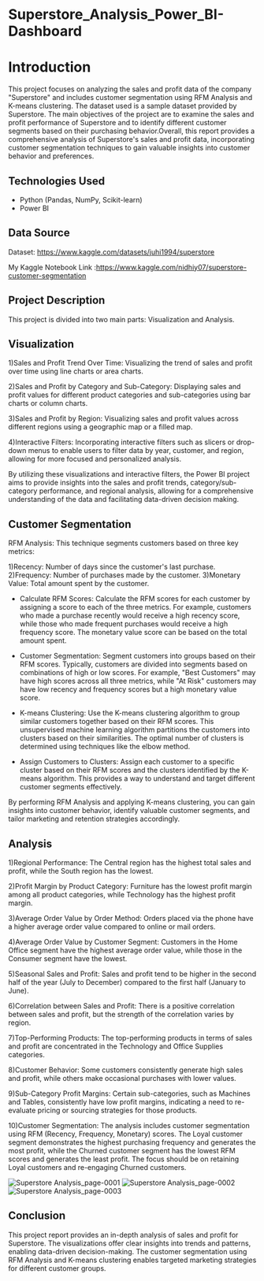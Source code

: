 # Superstore_Analysis_Power_BI-Dashboard

# Introduction
This project focuses on analyzing the sales and profit data of the  company "Superstore" and includes customer segmentation using RFM Analysis and K-means clustering. The dataset used is a sample dataset provided by Superstore. The main objectives of the project are to examine the sales and profit performance of Superstore and to identify different customer segments based on their purchasing behavior.Overall, this report provides a comprehensive analysis of Superstore's sales and profit data, incorporating customer segmentation techniques to gain valuable insights into customer behavior and preferences.

## Technologies Used
- Python (Pandas, NumPy, Scikit-learn)
- Power BI

## Data Source
Dataset: https://www.kaggle.com/datasets/juhi1994/superstore

My Kaggle Notebook Link :https://www.kaggle.com/nidhiy07/superstore-customer-segmentation

## Project Description
This project is divided into two main parts: Visualization and Analysis.
## Visualization 
1)Sales and Profit Trend Over Time: Visualizing the trend of sales and profit over time using line charts or area charts.

2)Sales and Profit by Category and Sub-Category: Displaying sales and profit values for different product categories and sub-categories using bar charts or column charts.

3)Sales and Profit by Region: Visualizing sales and profit values across different regions using a geographic map or a filled map.

4)Interactive Filters: Incorporating interactive filters such as slicers or drop-down menus to enable users to filter data by year, customer, and region, allowing for more focused and personalized analysis.

By utilizing these visualizations and interactive filters, the Power BI project aims to provide insights into the sales and profit trends, category/sub-category performance, and regional analysis, allowing for a comprehensive understanding of the data and facilitating data-driven decision making.

## Customer Segmentation
RFM Analysis: This technique segments customers based on three key metrics:

1)Recency: Number of days since the customer's last purchase.
2)Frequency: Number of purchases made by the customer.
3)Monetary Value: Total amount spent by the customer.
- Calculate RFM Scores: Calculate the RFM scores for each customer by assigning a score to each of the three metrics. For example, customers who made a purchase recently would receive a high recency score, while those who made frequent purchases would receive a high frequency score. The monetary value score can be based on the total amount spent.

- Customer Segmentation: Segment customers into groups based on their RFM scores. Typically, customers are divided into segments based on combinations of high or low scores. For example, "Best Customers" may have high scores across all three metrics, while "At Risk" customers may have low recency and frequency scores but a high monetary value score.

- K-means Clustering: Use the K-means clustering algorithm to group similar customers together based on their RFM scores. This unsupervised machine learning algorithm partitions the customers into clusters based on their similarities. The optimal number of clusters is determined using techniques like the elbow method.

- Assign Customers to Clusters: Assign each customer to a specific cluster based on their RFM scores and the clusters identified by the K-means algorithm. This provides a way to understand and target different customer segments effectively.

By performing RFM Analysis and applying K-means clustering, you can gain insights into customer behavior, identify valuable customer segments, and tailor marketing and retention strategies accordingly.

## Analysis 
1)Regional Performance: The Central region has the highest total sales and profit, while the South region has the lowest.

2)Profit Margin by Product Category: Furniture has the lowest profit margin among all product categories, while Technology has the highest profit margin.

3)Average Order Value by Order Method: Orders placed via the phone have a higher average order value compared to online or mail orders.

4)Average Order Value by Customer Segment: Customers in the Home Office segment have the highest average order value, while those in the Consumer segment have the lowest.

5)Seasonal Sales and Profit: Sales and profit tend to be higher in the second half of the year (July to December) compared to the first half (January to June).

6)Correlation between Sales and Profit: There is a positive correlation between sales and profit, but the strength of the correlation varies by region.

7)Top-Performing Products: The top-performing products in terms of sales and profit are concentrated in the Technology and Office Supplies categories.

8)Customer Behavior: Some customers consistently generate high sales and profit, while others make occasional purchases with lower values.

9)Sub-Category Profit Margins: Certain sub-categories, such as Machines and Tables, consistently have low profit margins, indicating a need to re-evaluate pricing or sourcing strategies for those products.

10)Customer Segmentation: The analysis includes customer segmentation using RFM (Recency, Frequency, Monetary) scores. The Loyal customer segment demonstrates the highest purchasing frequency and generates the most profit, while the Churned customer segment has the lowest RFM scores and generates the least profit. The focus should be on retaining Loyal customers and re-engaging Churned customers.

![Superstore Analysis_page-0001](https://github.com/nidhiy7/Superstore_Analysis_Power_BI/assets/80893000/7fa4ed22-29a2-4ecb-b840-a2f02a14ccbe)
![Superstore Analysis_page-0002](https://github.com/nidhiy7/Superstore_Analysis_Power_BI/assets/80893000/84d4de17-a251-477c-8389-2dfac487e6dc)
![Superstore Analysis_page-0003](https://github.com/nidhiy7/Superstore_Analysis_Power_BI/assets/80893000/5ae2a1de-2083-4395-aacc-967cc6c0dead)


## Conclusion 
This project report provides an in-depth analysis of sales and profit for Superstore. The visualizations offer clear insights into trends and patterns, enabling data-driven decision-making. The customer segmentation using RFM Analysis and K-means clustering enables targeted marketing strategies for different customer groups.






